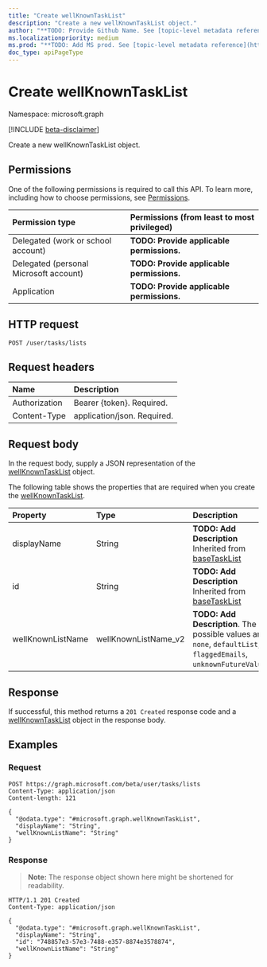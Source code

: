 ```yaml
---
title: "Create wellKnownTaskList"
description: "Create a new wellKnownTaskList object."
author: "**TODO: Provide Github Name. See [topic-level metadata reference](https://msgo.azurewebsites.net/add/document/guidelines/metadata.html#topic-level-metadata)**"
ms.localizationpriority: medium
ms.prod: "**TODO: Add MS prod. See [topic-level metadata reference](https://msgo.azurewebsites.net/add/document/guidelines/metadata.html#topic-level-metadata)**"
doc_type: apiPageType
---
```


# Create wellKnownTaskList
Namespace: microsoft.graph

[!INCLUDE [beta-disclaimer](../../includes/beta-disclaimer.md)]

Create a new wellKnownTaskList object.

## Permissions
One of the following permissions is required to call this API. To learn more, including how to choose permissions, see [Permissions](/graph/permissions-reference).

|Permission type|Permissions (from least to most privileged)|
|:---|:---|
|Delegated (work or school account)|**TODO: Provide applicable permissions.**|
|Delegated (personal Microsoft account)|**TODO: Provide applicable permissions.**|
|Application|**TODO: Provide applicable permissions.**|

## HTTP request

<!-- {
  "blockType": "ignored"
}
-->
``` http
POST /user/tasks/lists
```

## Request headers
|Name|Description|
|:---|:---|
|Authorization|Bearer {token}. Required.|
|Content-Type|application/json. Required.|

## Request body
In the request body, supply a JSON representation of the [wellKnownTaskList](../resources/wellknowntasklist.md) object.

The following table shows the properties that are required when you create the [wellKnownTaskList](../resources/wellknowntasklist.md).

|Property|Type|Description|
|:---|:---|:---|
|displayName|String|**TODO: Add Description** Inherited from [baseTaskList](../resources/basetasklist.md)|
|id|String|**TODO: Add Description** Inherited from [baseTaskList](../resources/basetasklist.md)|
|wellKnownListName|wellKnownListName_v2|**TODO: Add Description**. The possible values are: `none`, `defaultList`, `flaggedEmails`, `unknownFutureValue`.|



## Response

If successful, this method returns a `201 Created` response code and a [wellKnownTaskList](../resources/wellknowntasklist.md) object in the response body.

## Examples

### Request
<!-- {
  "blockType": "request",
  "name": "create_wellknowntasklist_from_"
}
-->
``` http
POST https://graph.microsoft.com/beta/user/tasks/lists
Content-Type: application/json
Content-length: 121

{
  "@odata.type": "#microsoft.graph.wellKnownTaskList",
  "displayName": "String",
  "wellKnownListName": "String"
}
```


### Response
>**Note:** The response object shown here might be shortened for readability.
<!-- {
  "blockType": "response",
  "truncated": true,
  "@odata.type": "microsoft.graph.wellKnownTaskList"
}
-->
``` http
HTTP/1.1 201 Created
Content-Type: application/json

{
  "@odata.type": "#microsoft.graph.wellKnownTaskList",
  "displayName": "String",
  "id": "748857e3-57e3-7488-e357-8874e3578874",
  "wellKnownListName": "String"
}
```

